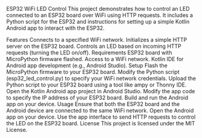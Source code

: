 ESP32 WiFi LED Control
This project demonstrates how to control an LED connected to an ESP32 board over WiFi using HTTP requests. It includes a Python script for the ESP32 and instructions for setting up a simple Kotlin Android app to interact with the ESP32.

Features
Connects to a specified WiFi network.
Initializes a simple HTTP server on the ESP32 board.
Controls an LED based on incoming HTTP requests (turning the LED on/off).
Requirements
ESP32 board with MicroPython firmware flashed.
Access to a WiFi network.
Kotlin IDE for Android app development (e.g., Android Studio).
Setup
Flash the MicroPython firmware to your ESP32 board.
Modify the Python script (esp32_led_control.py) to specify your WiFi network credentials.
Upload the Python script to your ESP32 board using a tool like ampy or Thonny IDE.
Open the Kotlin Android app project in Android Studio.
Modify the app code to specify the IP address of your ESP32 board.
Build and run the Android app on your device.
Usage
Ensure that both the ESP32 board and the Android device are connected to the same WiFi network.
Open the Android app on your device.
Use the app interface to send HTTP requests to control the LED on the ESP32 board.
License
This project is licensed under the MIT License.
